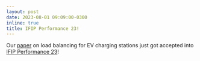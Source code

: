 ```yaml
---
layout: post
date: 2023-08-01 09:09:00-0300
inline: true
title: IFIP Performance 23!
---
```


Our [paper](assets/pdf/performance23.pdf) on load balancing for EV charging stations just got accepted into [IFIP Performance 23](https://performance2023.sciencesconf.org/)!

